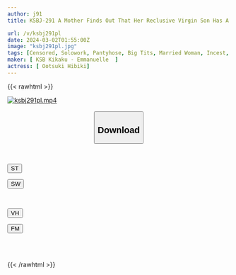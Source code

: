 ```yaml
---
author: j91
title: KSBJ-291 A Mother Finds Out That Her Reclusive Virgin Son Has A Pantyhose Fetish... Hibiki Otsuki

url: /v/ksbj291pl
date: 2024-03-02T01:55:00Z
image: "ksbj291pl.jpg"
tags: [Censored, Solowork, Pantyhose, Big Tits, Married Woman, Incest, Drama	]
maker: [ KSB Kikaku - Emmanuelle  ]
actress: [ Ootsuki Hibiki]
---
```



{{< rawhtml >}}

<div class="video" data-videoid="4zw64RX6PDCyQj">
    <a href="javascript:;">
        <img src="/v/ksbj291pl/ksbj291pl.jpg" width="WIDTH" height="HEIGHT" alt="ksbj291pl.mp4" loading="lazy">
    </a>
</div>

<script type="text/javascript" src="https://j91.asia/asset/on-demand-st.js"></script>

<br>
  <link rel="stylesheet" href="https://j91.asia/asset/bs5.css">
  
  <center>
  <button class="btn btn-primary" type="button" data-bs-toggle="collapse" data-bs-target=".multi-collapse" aria-expanded="false" aria-controls="multiCollapseExample1 multiCollapseExample2"><h2>Download</h2></button></center>
</p>
<div class="row">
  <div class="col">
    <div class="collapse multi-collapse" id="multiCollapseExample1">
      <div class="card card-body">
	      	      <br>
<div class="buttons">  
<p><a href="https://streamtape.to/v/4zw64RX6PDCyQj" target="_blank"><button class="btn-hover color-3"><i class="fa fa-download"></i> ST</button></a></p>
<p><a href="https://cdnwish.com/x9gvuhrk2j5k" target="_blank"><button class="btn-hover color-2"><i class="fa fa-download"></i> SW</button></a></p></div>
    </div>
  </div>
</div>
  <div class="col">
    <div class="collapse multi-collapse" id="multiCollapseExample2">
      <div class="card card-body">
	      <br>
<div class="buttons">
<p><a href="https://vidhidepro.com/f/ty70om2p316q"><button class="btn-hover color-9"><i class="fa fa-download"></i> VH</button></a></p>
<p><a href="https://filemoon.sx/d/8cs2qjftpors"><button class="btn-hover color-8"><i class="fa fa-download"></i> FM</button></a></p></div>
<br><br>
      </div>
    </div>
  </div>
</div>

{{< /rawhtml >}}